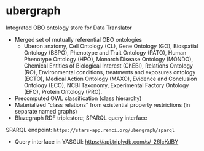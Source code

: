 # ubergraph
Integrated OBO ontology store for Data Translator

- Merged set of mutually referential OBO ontologies
  - Uberon anatomy, Cell Ontology (CL), Gene Ontology (GO), Biospatial Ontology (BSPO), Phenotype and Trait Ontology (PATO), Human Phenotype Ontology (HPO), Monarch Disease Ontology (MONDO), Chemical Entities of Biological Interest (ChEBI), Relations Ontology (RO), Environmental conditions, treatments and exposures ontology (ECTO), Medical Action Ontology (MAXO), Evidence and Conclusion Ontology (ECO), NCBI Taxonomy, Experimental Factory Ontology (EFO), Protein Ontology (PRO).
- Precomputed OWL classification (class hierarchy)
- Materialized “class relations” from existential property restrictions (in separate named graphs)
- Blazegraph RDF triplestore; SPARQL query interface

SPARQL endpoint: `https://stars-app.renci.org/ubergraph/sparql`
- Query interface in YASGUI: https://api.triplydb.com/s/_26lcKdBY
